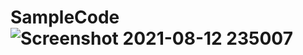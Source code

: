 # SampleCode![Screenshot 2021-08-12 235007](https://user-images.githubusercontent.com/82122144/129316612-6dcea274-b8f0-41a8-a2f8-9fa34efc7768.png)
